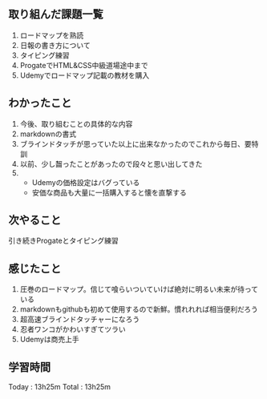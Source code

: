 ## 取り組んだ課題一覧
1. ロードマップを熟読
1. 日報の書き方について
1. タイピング練習
1. ProgateでHTML&CSS中級道場途中まで
1. Udemyでロードマップ記載の教材を購入
## わかったこと
1. 今後、取り組むことの具体的な内容
2. markdownの書式
3. ブラインドタッチが思っていた以上に出来なかったのでこれから毎日、要特訓
4. 以前、少し齧ったことがあったので段々と思い出してきた
5. + Udemyの価格設定はバグっている
   + 安価な商品も大量に一括購入すると懐を直撃する 
## 次やること
引き続きProgateとタイピング練習
## 感じたこと
1. 圧巻のロードマップ。信じて喰らいついていけば絶対に明るい未来が待っている
2. markdownもgithubも初めて使用するので新鮮。慣れれれば相当便利だろう
3. 超高速ブラインドタッチャーになろう
4. 忍者ワンコがかわいすぎてツラい
5. Udemyは商売上手
## 学習時間
Today : 13h25m
Total : 13h25m
